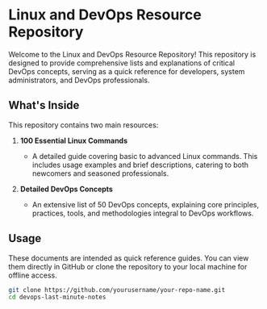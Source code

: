 # Linux and DevOps Resource Repository

Welcome to the Linux and DevOps Resource Repository! This repository is designed to provide comprehensive lists and explanations of critical DevOps concepts, serving as a quick reference for developers, system administrators, and DevOps professionals.

## What's Inside

This repository contains two main resources:

1. **100 Essential Linux Commands**
   - A detailed guide covering basic to advanced Linux commands. This includes usage examples and brief descriptions, catering to both newcomers and seasoned professionals.

2. **Detailed DevOps Concepts**
   - An extensive list of 50 DevOps concepts, explaining core principles, practices, tools, and methodologies integral to DevOps workflows.

## Usage

These documents are intended as quick reference guides. You can view them directly in GitHub or clone the repository to your local machine for offline access.

```bash
git clone https://github.com/yourusername/your-repo-name.git
cd devops-last-minute-notes

